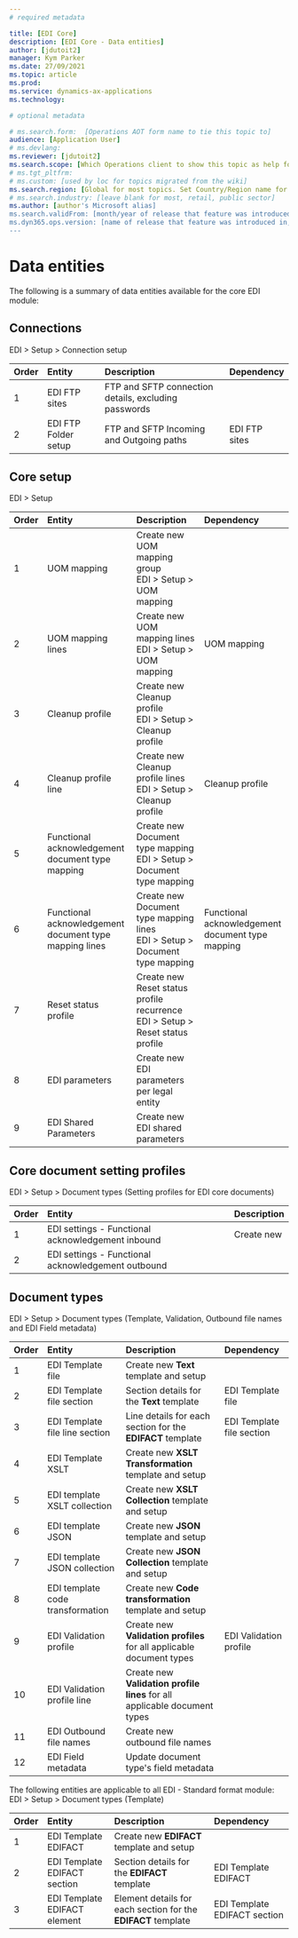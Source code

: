 ```yaml
---
# required metadata

title: [EDI Core]
description: [EDI Core - Data entities]
author: [jdutoit2]
manager: Kym Parker
ms.date: 27/09/2021
ms.topic: article
ms.prod: 
ms.service: dynamics-ax-applications
ms.technology: 

# optional metadata

# ms.search.form:  [Operations AOT form name to tie this topic to]
audience: [Application User]
# ms.devlang: 
ms.reviewer: [jdutoit2]
ms.search.scope: [Which Operations client to show this topic as help for, to be set by content strategist, see list here: https://microsoft.sharepoint.com/teams/DynDoc/_layouts/15/WopiFrame.aspx?sourcedoc={23419e1c-eb64-42e9-aa9b-79875b428718}&action=edit&wd=target%28Core%20Dynamics%20AX%20CP%20requirements%2Eone%7C4CC185C0%2DEFAA%2D42CD%2D94B9%2D8F2A45E7F61A%2FVersions%20list%20for%20docs%20topics%7CC14BE630%2D5151%2D49D6%2D8305%2D554B5084593C%2F%29]
# ms.tgt_pltfrm: 
# ms.custom: [used by loc for topics migrated from the wiki]
ms.search.region: [Global for most topics. Set Country/Region name for localizations]
# ms.search.industry: [leave blank for most, retail, public sector]
ms.author: [author's Microsoft alias]
ms.search.validFrom: [month/year of release that feature was introduced in, in format yyyy-mm-dd]
ms.dyn365.ops.version: [name of release that feature was introduced in, see list here: https://microsoft.sharepoint.com/teams/DynDoc/_layouts/15/WopiFrame.aspx?sourcedoc={23419e1c-eb64-42e9-aa9b-79875b428718}&action=edit&wd=target%28Core%20Dynamics%20AX%20CP%20requirements%2Eone%7C4CC185C0%2DEFAA%2D42CD%2D94B9%2D8F2A45E7F61A%2FVersions%20list%20for%20docs%20topics%7CC14BE630%2D5151%2D49D6%2D8305%2D554B5084593C%2F%29]
---
```


# Data entities

The following is a summary of data entities available for the core EDI module:

## Connections
EDI > Setup > Connection setup

**Order**         | **Entity**              | **Description**	                                      | **Dependency**
:-----|:------------------------------------|:-------------------                                   |:------------------------
1		  | EDI FTP sites                       | FTP and SFTP connection details, excluding passwords  |
2     | EDI FTP Folder setup                | FTP and SFTP Incoming and Outgoing paths              | EDI FTP sites

## Core setup
EDI > Setup

**Order**         | **Entity**				                  | **Description**							                             | **Dependency**
:--|:----------------------------------------------|:--------------------------------------------------------------|:-------------------------
1	 | UOM mapping				                  | Create new UOM mapping group <br> EDI > Setup > UOM mapping   |
2	 | UOM mapping lines			              | Create new UOM mapping lines <br> EDI > Setup > UOM mapping  	| UOM mapping	
3	 | Cleanup profile			                | Create new Cleanup profile <br> EDI > Setup > Cleanup profile |
4	 | Cleanup profile line		            | Create new Cleanup profile lines <br> EDI > Setup > Cleanup profile | Cleanup profile
5	 | Functional acknowledgement <br>document type mapping | Create new Document type mapping <br> EDI > Setup > Document type mapping  | 
6	 | Functional acknowledgement <br>document type mapping lines | Create new Document type mapping lines <br> EDI > Setup > Document type mapping	| Functional acknowledgement <br>document type mapping
7	 | Reset status profile            		| Create new Reset status profile recurrence <br> EDI > Setup > Reset status profile
8  | EDI parameters                      | Create new EDI parameters per legal entity                    |
9  | EDI Shared Parameters               | Create new EDI shared parameters                              |

## Core document setting profiles
EDI > Setup > Document types (Setting profiles for EDI core documents)

**Order**         | **Entity**						| **Description**
:-----------------|:------------------------------------		|:-------------------------
1		  | EDI settings - Functional acknowledgement inbound	| Create new
2		  | EDI settings - Functional acknowledgement outbound

## Document types
EDI > Setup > Document types (Template, Validation, Outbound file names and EDI Field metadata)

**Order**         | **Entity**				| **Description**							| **Dependency**
:-----------------|:------------------------------------|:-------------------------						|:-------------------------
1		  | EDI Template file			| Create new **Text** template and setup
2		  | EDI Template file section		| Section details for the **Text** template				| EDI Template file
3		  | EDI Template file line section	| Line details for each section for the **EDIFACT** template		| EDI Template file section
4		  | EDI Template XSLT			| Create new **XSLT Transformation** template and setup
5		  | EDI template XSLT collection	| Create new **XSLT Collection** template and setup
6		  | EDI template JSON			| Create new **JSON** template and setup
7		  | EDI template JSON collection	| Create new **JSON Collection** template and setup
8		  | EDI template code transformation	| Create new **Code transformation** template and setup
9		  | EDI Validation profile		| Create new **Validation profiles** for all applicable document types	| EDI Validation profile
10		  | EDI Validation profile line		| Create new **Validation profile lines** for all applicable document types
11		  | EDI Outbound file names		| Create new outbound file names
12		  | EDI Field metadata			| Update document type's field metadata


The following entities are applicable to all EDI - Standard format module:
EDI > Setup > Document types (Template)

 **Order**        | **Entity**		 	    | **Description**								| **Dependency**
:-----------------|:--------------------------------|:-------------------------							|:-------------------------
1	          | EDI Template EDIFACT            | Create new **EDIFACT** template and setup					|
2	          | EDI Template EDIFACT section    | Section details for the **EDIFACT** template				| EDI Template EDIFACT
3	          | EDI Template EDIFACT element    | Element details for each section for the **EDIFACT** template		| EDI Template EDIFACT section
